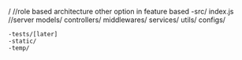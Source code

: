 /
//role based architecture other option in feature based
    -src/
        index.js //server
        models/
        controllers/
        middlewares/
        services/
        utils/
        configs/

    -tests/[later]
    -static/
    -temp/